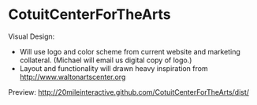CotuitCenterForTheArts
======================

Visual Design:

- Will use logo and color scheme from current website and marketing collateral. (Michael will email us digital copy of logo.)
- Layout and functionality will drawn heavy inspiration from http://www.waltonartscenter.org

Preview: http://20mileinteractive.github.com/CotuitCenterForTheArts/dist/